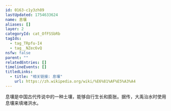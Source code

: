 ```yaml
---
id: 0163-c1y3zh89
lastUpdated: 1754633624
name: 息壤
aliases: []
layer: 2
categoryId: cat_OfFSSbRb
tagIds:
  - tag_TRpfu-I4
  - tag__NZec6vQ
nsfw: false
parent: ""
relatedEntries: []
timelineEvents: []
titledLinks:
  - title: "相关链接: 息壤"
    url: https://zh.wikipedia.org/wiki/%E6%81%AF%E5%A3%A4
---
```


息壤是中国古代传说中的一种土壤，能够自行生长和膨胀。据传，大禹治水时使用息壤来填堵洪水。